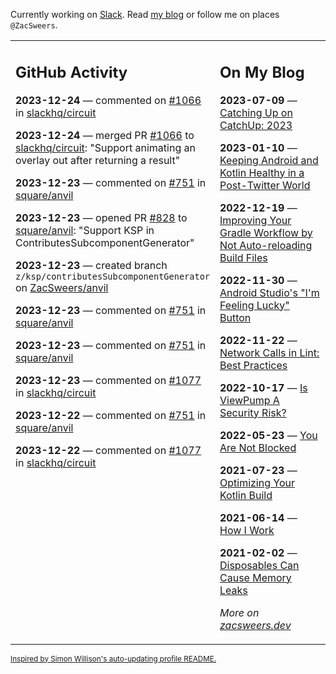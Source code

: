 Currently working on [Slack](https://slack.com/). Read [my blog](https://zacsweers.dev/) or follow me on places `@ZacSweers`.

<table><tr><td valign="top" width="60%">

## GitHub Activity
<!-- githubActivity starts -->
**2023-12-24** — commented on [#1066](https://github.com/slackhq/circuit/pull/1066#issuecomment-1868611193) in [slackhq/circuit](https://github.com/slackhq/circuit)

**2023-12-24** — merged PR [#1066](https://github.com/slackhq/circuit/pull/1066) to [slackhq/circuit](https://github.com/slackhq/circuit): "Support animating an overlay out after returning a result"

**2023-12-23** — commented on [#751](https://github.com/square/anvil/issues/751#issuecomment-1868417648) in [square/anvil](https://github.com/square/anvil)

**2023-12-23** — opened PR [#828](https://github.com/square/anvil/pull/828) to [square/anvil](https://github.com/square/anvil): "Support KSP in ContributesSubcomponentGenerator"

**2023-12-23** — created branch `z/ksp/contributesSubcomponentGenerator` on [ZacSweers/anvil](https://github.com/ZacSweers/anvil)

**2023-12-23** — commented on [#751](https://github.com/square/anvil/issues/751#issuecomment-1868409397) in [square/anvil](https://github.com/square/anvil)

**2023-12-23** — commented on [#751](https://github.com/square/anvil/issues/751#issuecomment-1868408459) in [square/anvil](https://github.com/square/anvil)

**2023-12-23** — commented on [#1077](https://github.com/slackhq/circuit/pull/1077#issuecomment-1868376626) in [slackhq/circuit](https://github.com/slackhq/circuit)

**2023-12-22** — commented on [#751](https://github.com/square/anvil/issues/751#issuecomment-1868139091) in [square/anvil](https://github.com/square/anvil)

**2023-12-22** — commented on [#1077](https://github.com/slackhq/circuit/pull/1077#issuecomment-1867994834) in [slackhq/circuit](https://github.com/slackhq/circuit)
<!-- githubActivity ends -->
</td><td valign="top" width="40%">

## On My Blog
<!-- blog starts -->
**2023-07-09** — [Catching Up on CatchUp: 2023](https://www.zacsweers.dev/catching-up-on-catchup-2023/)

**2023-01-10** — [Keeping Android and Kotlin Healthy in a Post-Twitter World](https://www.zacsweers.dev/keeping-android-healthy/)

**2022-12-19** — [Improving Your Gradle Workflow by Not Auto-reloading Build Files](https://www.zacsweers.dev/improving-your-workflow-by-not-auto-reloading-build-files/)

**2022-11-30** — [Android Studio's "I'm Feeling Lucky" Button](https://www.zacsweers.dev/android-studios-im-feeling-lucky-button/)

**2022-11-22** — [Network Calls in Lint: Best Practices](https://www.zacsweers.dev/network-calls-in-lint-best-practices/)

**2022-10-17** — [Is ViewPump A Security Risk?](https://www.zacsweers.dev/is-viewpump-a-security-risk/)

**2022-05-23** — [You Are Not Blocked](https://www.zacsweers.dev/you-are-not-blocked/)

**2021-07-23** — [Optimizing Your Kotlin Build](https://www.zacsweers.dev/optimizing-your-kotlin-build/)

**2021-06-14** — [How I Work](https://www.zacsweers.dev/how-i-work/)

**2021-02-02** — [Disposables Can Cause Memory Leaks](https://www.zacsweers.dev/disposables-can-cause-memory-leaks/)
<!-- blog ends -->
_More on [zacsweers.dev](https://zacsweers.dev/)_
</td></tr></table>

<sub><a href="https://simonwillison.net/2020/Jul/10/self-updating-profile-readme/">Inspired by Simon Willison's auto-updating profile README.</a></sub>